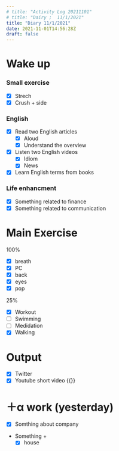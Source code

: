 ```yaml
---
# title: "Activity Log 20211101"
# title: "Dairy ;  11/1/2021"
title: "Diary 11/1/2021"  
date: 2021-11-01T14:56:28Z
draft: false
---
```


# Wake up

### Small exercise

- [x]  Strech
- [x]  Crush + side

### English

- [x]  Read two English articles
    - [x]  Aloud
    - [x]  Understand the overview
- [x]  Listen two English videos
    - [x]  Idiom
    - [x]  News
- [x]  Learn English terms from books

### Life enhancment

- [x]  Something related to finance
- [x]  Something related to communication

# Main Exercise

100%

- [x]  breath
- [x]  PC
- [x]  back
- [x]  eyes
- [x]  pop

25%

- [x]  Workout
- [ ]  Swimming
- [ ]  Medidation
- [x]  Walking

# Output

- [x]  Twitter
- [x]  Youtube short video {{<youtube cU0_ipmeZPw>}}

# ＋α work (yesterday)

- [x]  Somthing about company
- Something +
    - [x]  house